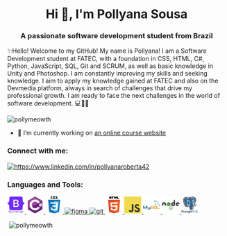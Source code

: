 
<h1 align="center">Hi 👋, I'm Pollyana Sousa</h1>
<h3 align="center">A passionate software development student from Brazil</h3>
<p align="left">✨Hello! Welcome to my GitHub! My name is Pollyana! I am a Software Development student at FATEC, with a foundation in CSS, HTML, C#, Python, JavaScript, SQL, Git and SCRUM, as well as basic knowledge in Unity and Photoshop. I am constantly improving my skills and seeking knowledge. I aim to apply my knowledge gained at FATEC and also on the Devmedia platform, always in search of challenges that drive my professional growth. I am ready to face the next challenges in the world of software development. 💻🚀✨</p>



<p align="left"> <img src="https://komarev.com/ghpvc/?username=pollymeowth&label=Profile%20views&color=0e75b6&style=flat" alt="pollymeowth" /> </p>

- 🔭 I’m currently working on [an online course website](https://github.com/TechWizards-Tech/DSM-1)

<h3 align="left">Connect with me:</h3>
<p align="left">
<a href="https://linkedin.com/in/https://www.linkedin.com/in/pollyanaroberta42" target="blank"><img align="center" src="https://raw.githubusercontent.com/rahuldkjain/github-profile-readme-generator/master/src/images/icons/Social/linked-in-alt.svg" alt="https://www.linkedin.com/in/pollyanaroberta42" height="30" width="40" /></a>
</p>

<h3 align="left">Languages and Tools:</h3>
<p align="left"> <a href="https://getbootstrap.com" target="_blank" rel="noreferrer"> <img src="https://raw.githubusercontent.com/devicons/devicon/master/icons/bootstrap/bootstrap-plain-wordmark.svg" alt="bootstrap" width="40" height="40"/> </a> <a href="https://www.w3schools.com/cs/" target="_blank" rel="noreferrer"> <img src="https://raw.githubusercontent.com/devicons/devicon/master/icons/csharp/csharp-original.svg" alt="csharp" width="40" height="40"/> </a> <a href="https://www.w3schools.com/css/" target="_blank" rel="noreferrer"> <img src="https://raw.githubusercontent.com/devicons/devicon/master/icons/css3/css3-original-wordmark.svg" alt="css3" width="40" height="40"/> </a> <a href="https://www.figma.com/" target="_blank" rel="noreferrer"> <img src="https://www.vectorlogo.zone/logos/figma/figma-icon.svg" alt="figma" width="40" height="40"/> </a> <a href="https://git-scm.com/" target="_blank" rel="noreferrer"> <img src="https://www.vectorlogo.zone/logos/git-scm/git-scm-icon.svg" alt="git" width="40" height="40"/> </a> <a href="https://www.w3.org/html/" target="_blank" rel="noreferrer"> <img src="https://raw.githubusercontent.com/devicons/devicon/master/icons/html5/html5-original-wordmark.svg" alt="html5" width="40" height="40"/> </a> <a href="https://developer.mozilla.org/en-US/docs/Web/JavaScript" target="_blank" rel="noreferrer"> <img src="https://raw.githubusercontent.com/devicons/devicon/master/icons/javascript/javascript-original.svg" alt="javascript" width="40" height="40"/> </a> <a href="https://www.mysql.com/" target="_blank" rel="noreferrer"> <img src="https://raw.githubusercontent.com/devicons/devicon/master/icons/mysql/mysql-original-wordmark.svg" alt="mysql" width="40" height="40"/> </a> <a href="https://nodejs.org" target="_blank" rel="noreferrer"> <img src="https://raw.githubusercontent.com/devicons/devicon/master/icons/nodejs/nodejs-original-wordmark.svg" alt="nodejs" width="40" height="40"/> </a> <a href="https://www.postgresql.org" target="_blank" rel="noreferrer"> <img src="https://raw.githubusercontent.com/devicons/devicon/master/icons/postgresql/postgresql-original-wordmark.svg" alt="postgresql" width="40" height="40"/> </a> </p>

<p>&nbsp;<img align="center" src="https://github-readme-stats.vercel.app/api?username=pollymeowth&show_icons=true&locale=en" alt="pollymeowth" /></p> 


